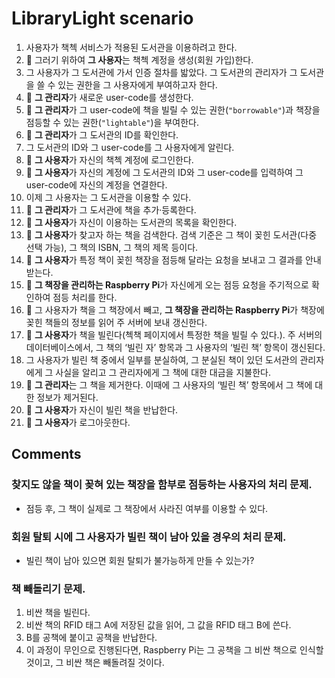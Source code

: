 # LibraryLight scenario

1. 사용자가 책첵 서비스가 적용된 도서관을 이용하려고 한다.
2. :small_orange_diamond: 그러기 위하여 **그 사용자**는 책첵 계정을 생성(회원 가입)한다.
3. 그 사용자가 그 도서관에 가서 인증 절차를 밟았다. 그 도서관의 관리자가 그 도서관을 쓸 수 있는 권한을 그 사용자에게 부여하고자 한다.
4. :small_blue_diamond: **그 관리자**가 새로운 user-code를 생성한다.
5. :small_blue_diamond: **그 관리자**가 그 user-code에 책을 빌릴 수 있는 권한(`"borrowable"`)과 책장을 점등할 수 있는 권한(`"lightable"`)을 부여한다.
6. :small_blue_diamond: **그 관리자**가 그 도서관의 ID를 확인한다.
7. 그 도서관의 ID와 그 user-code를 그 사용자에게 알린다.
8. :small_orange_diamond: **그 사용자**가 자신의 책첵 계정에 로그인한다.
9. :small_orange_diamond: **그 사용자**가 자신의 계정에 그 도서관의 ID와 그 user-code를 입력하여 그 user-code에 자신의 계정을 연결한다.
10. 이제 그 사용자는 그 도서관을 이용할 수 있다.
11. :small_blue_diamond: **그 관리자**가 그 도서관에 책을 추가·등록한다.
12. :small_orange_diamond: **그 사용자**가 자신이 이용하는 도서관의 목록을 확인한다.
13. :small_orange_diamond: **그 사용자**가 찾고자 하는 책을 검색한다. 검색 기준은 그 책이 꽂힌 도서관(다중 선택 가능), 그 책의 ISBN, 그 책의 제목 등이다.
14. :small_orange_diamond: **그 사용자**가 특정 책이 꽂힌 책장을 점등해 달라는 요청을 보내고 그 결과를 안내받는다.
15. :small_red_triangle: **그 책장을 관리하는 Raspberry Pi**가 자신에게 오는 점등 요청을 주기적으로 확인하여 점등 처리를 한다.
16. :small_red_triangle: 그 사용자가 책을 그 책장에서 빼고, **그 책장을 관리하는 Raspberry Pi**가 책장에 꽂힌 책들의 정보를 읽어 주 서버에 보내 갱신한다.
17. :small_orange_diamond: **그 사용자**가 책을 빌린다(첵책 페이지에서 특정한 책을 빌릴 수 있다.). 주 서버의 데이터베이스에서, 그 책의 ‘빌린 자’ 항목과 그 사용자의 ‘빌린 책’ 항목이 갱신된다.
18. 그 사용자가 빌린 책 중에서 일부를 분실하여, 그 분실된 책이 있던 도서관의 관리자에게 그 사실을 알리고 그 관리자에게 그 책에 대한 대금을 지불한다.
19. :small_blue_diamond: **그 관리자**는 그 책을 제거한다. 이때에 그 사용자의 ‘빌린 책’ 항목에서 그 책에 대한 정보가 제거된다.
20. :small_orange_diamond: **그 사용자**가 자신이 빌린 책을 반납한다.
21. :small_orange_diamond: **그 사용자**가 로그아웃한다.

## Comments

###  찾지도 않을 책이 꽂혀 있는 책장을 함부로 점등하는 사용자의 처리 문제.
 - 점등 후, 그 책이 실제로 그 책장에서 사라진 여부를 이용할 수 있다.

### 회원 탈퇴 시에 그 사용자가 빌린 책이 남아 있을 경우의 처리 문제.
 - 빌린 책이 남아 있으면 회원 탈퇴가 불가능하게 만들 수 있는가?

### 책 빼돌리기 문제.
 1. 비싼 책을 빌린다.
 2. 비싼 책의 RFID 태그 A에 저장된 값을 읽어, 그 값을 RFID 태그 B에 쓴다.
 3. B를 공책에 붙이고 공책을 반납한다.
 4. 이 과정이 무인으로 진행된다면, Raspberry Pi는 그 공책을 그 비싼 책으로 인식할 것이고, 그 비싼 책은 빼돌려질 것이다.
